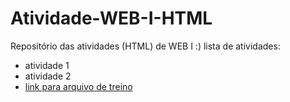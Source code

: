 # Atividade-WEB-I-HTML
Repositório das atividades (HTML) de WEB I :)
 lista de atividades:
 - atividade 1
 - atividade 2
 - [link para arquivo de treino](exercicio.html)
 
